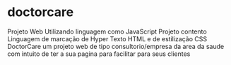 # doctorcare
Projeto Web Utilizando linguagem como JavaScript
Projeto contento Linguagem de marcação de Hyper Texto HTML e de estilização CSS
DoctorCare um projeto web de tipo consultorio/empresa da area da saude com intuito de ter a sua pagina para facilitar para seus clientes
